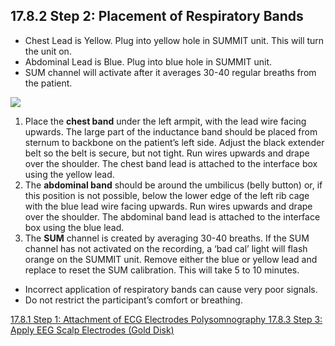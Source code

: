 ## 17.8.2 Step 2: Placement of Respiratory Bands

* Chest Lead is Yellow. Plug into yellow hole in SUMMIT unit. This will turn the unit on.
* Abdominal Lead is Blue. Plug into blue hole in SUMMIT unit.
* SUM channel will activate after it averages 30-40 regular breaths from the patient.

<div class="center">
  <img src=":images_path:/17.8.2 Step 2.png">
</div>

1. Place the **chest band** under the left armpit, with the lead wire facing upwards. The large part of the inductance band should be placed from sternum to backbone on the patient’s left side. Adjust the black extender belt so the belt is secure, but not tight. Run wires upwards and drape over the shoulder. The chest band lead is attached to the interface box using the yellow lead.
2. The **abdominal band** should be around the umbilicus (belly button) or, if this position is not possible, below the lower edge of the left rib cage with the blue lead wire facing upwards.  Run wires upwards and drape over the shoulder. The abdominal band lead is attached to the interface box using the blue lead.
3. The **SUM** channel is created by averaging 30-40 breaths. If the SUM channel has not activated on the recording, a ‘bad cal’ light will flash orange on the SUMMIT unit. Remove either the blue or yellow lead and replace to reset the SUM calibration. This will take 5 to 10 minutes.

* Incorrect application of respiratory bands can cause very poor signals.
* Do not restrict the participant’s comfort or breathing.


<div class="center">
<div class="btn-group">
  <a href=":pages_path:/manuals/polysomnography/17-08-01-step1.md" class="btn btn-default">
    <span class="glyphicon glyphicon-chevron-left"></span>
    17.8.1 Step 1: Attachment of ECG Electrodes
  </a>

  <a href=":pages_path:/manuals/polysomnography" class="btn btn-default">
    <span class="glyphicon glyphicon-chevron-up"></span>
    Polysomnography
  </a>

  <a href=":pages_path:/manuals/polysomnography/17-08-03-00-step3.md" class="btn btn-success">
    17.8.3 Step 3: Apply EEG Scalp Electrodes (Gold Disk)
    <span class="glyphicon glyphicon-chevron-right"></span>
  </a>
</div>
</div>
